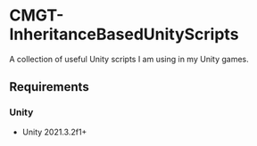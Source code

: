 # CMGT-InheritanceBasedUnityScripts
A collection of useful Unity scripts I am using in my Unity games.

## Requirements

### Unity

- Unity 2021.3.2f1+
